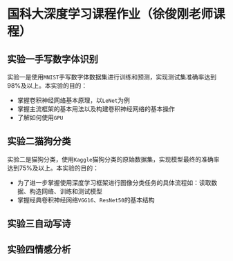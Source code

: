# 国科大深度学习课程作业（徐俊刚老师课程）

## 实验一手写数字体识别

实验一是使用`MNIST`手写数字体数据集进行训练和预测，实现测试集准确率达到98%及以上。本实验的目的：

* 掌握卷积神经网络基本原理，以`LeNet`为例
* 掌握主流框架的基本用法以及构建卷积神经网络的基本操作
* 了解如何使用`GPU`

## 实验二猫狗分类

实验二是猫狗分类，使用`Kaggle`猫狗分类的原始数据集，实现模型最终的准确率达到75%及以上。本实验的目的：

* 为了进一步掌握使用深度学习框架进行图像分类任务的具体流程如：读取数据、构造网络、训练和测试模型
* 掌握经典卷积神经网络`VGG16`、`ResNet50`的基本结构

## 实验三自动写诗

## 实验四情感分析


